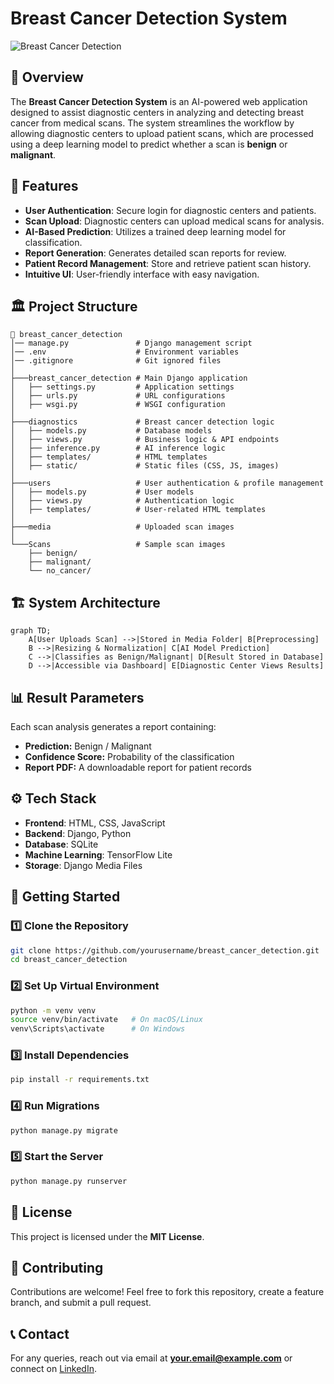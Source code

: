 # Breast Cancer Detection System

![Breast Cancer Detection](https://via.placeholder.com/800x300.png?text=Breast+Cancer+Detection+System)

## 📌 Overview
The **Breast Cancer Detection System** is an AI-powered web application designed to assist diagnostic centers in analyzing and detecting breast cancer from medical scans. The system streamlines the workflow by allowing diagnostic centers to upload patient scans, which are processed using a deep learning model to predict whether a scan is **benign** or **malignant**.

## 🎯 Features
- **User Authentication**: Secure login for diagnostic centers and patients.
- **Scan Upload**: Diagnostic centers can upload medical scans for analysis.
- **AI-Based Prediction**: Utilizes a trained deep learning model for classification.
- **Report Generation**: Generates detailed scan reports for review.
- **Patient Record Management**: Store and retrieve patient scan history.
- **Intuitive UI**: User-friendly interface with easy navigation.

## 🏛 Project Structure
```plaintext
📁 breast_cancer_detection
│── manage.py               # Django management script
│── .env                    # Environment variables
│── .gitignore              # Git ignored files
│
├───breast_cancer_detection # Main Django application
│   ├── settings.py         # Application settings
│   ├── urls.py             # URL configurations
│   ├── wsgi.py             # WSGI configuration
│
├───diagnostics             # Breast cancer detection logic
│   ├── models.py           # Database models
│   ├── views.py            # Business logic & API endpoints
│   ├── inference.py        # AI inference logic
│   ├── templates/          # HTML templates
│   ├── static/             # Static files (CSS, JS, images)
│
├───users                   # User authentication & profile management
│   ├── models.py           # User models
│   ├── views.py            # Authentication logic
│   ├── templates/          # User-related HTML templates
│
├───media                   # Uploaded scan images
│
└───Scans                   # Sample scan images
    ├── benign/
    ├── malignant/
    └── no_cancer/
```

## 🏗 System Architecture
```mermaid
graph TD;
    A[User Uploads Scan] -->|Stored in Media Folder| B[Preprocessing]
    B -->|Resizing & Normalization| C[AI Model Prediction]
    C -->|Classifies as Benign/Malignant| D[Result Stored in Database]
    D -->|Accessible via Dashboard| E[Diagnostic Center Views Results]
```

## 📊 Result Parameters
Each scan analysis generates a report containing:
- **Prediction:** Benign / Malignant
- **Confidence Score:** Probability of the classification
- **Report PDF:** A downloadable report for patient records

## ⚙️ Tech Stack
- **Frontend**: HTML, CSS, JavaScript
- **Backend**: Django, Python
- **Database**: SQLite
- **Machine Learning**: TensorFlow Lite
- **Storage**: Django Media Files

## 🚀 Getting Started
### 1️⃣ Clone the Repository
```bash
git clone https://github.com/yourusername/breast_cancer_detection.git
cd breast_cancer_detection
```

### 2️⃣ Set Up Virtual Environment
```bash
python -m venv venv
source venv/bin/activate   # On macOS/Linux
venv\Scripts\activate      # On Windows
```

### 3️⃣ Install Dependencies
```bash
pip install -r requirements.txt
```

### 4️⃣ Run Migrations
```bash
python manage.py migrate
```

### 5️⃣ Start the Server
```bash
python manage.py runserver
```

## 📜 License
This project is licensed under the **MIT License**.

## 🤝 Contributing
Contributions are welcome! Feel free to fork this repository, create a feature branch, and submit a pull request.

## 📞 Contact
For any queries, reach out via email at **your.email@example.com** or connect on [LinkedIn](https://www.linkedin.com/in/yourprofile).

